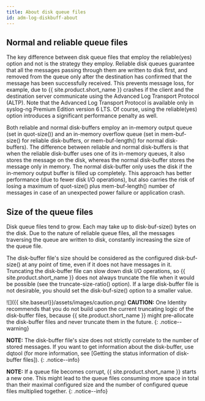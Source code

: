 ```yaml
---
title: About disk queue files
id: adm-log-diskbuff-about
---
```


## Normal and reliable queue files

The key difference between disk queue files that employ the
reliable(yes) option and not is the strategy they employ. Reliable disk
queues guarantee that all the messages passing through them are written
to disk first, and removed from the queue only after the destination has
confirmed that the message has been successfully received. This prevents
message loss, for example, due to {{ site.product.short_name }} crashes if the client
and the destination server communicate using the Advanced Log Transport
Protocol (ALTP). Note that the Advanced Log Transport Protocol is
available only in syslog-ng Premium Edition version 6 LTS. Of course, using the reliable(yes) option introduces a significant performance penalty as well.

Both reliable and normal disk-buffers employ an in-memory output queue
(set in quot-size()) and an in-memory overflow queue (set in
mem-buf-size() for reliable disk-buffers, or mem-buf-length() for normal
disk-buffers). The difference between reliable and normal disk-buffers
is that when the reliable disk-buffer uses one of its in-memory queues,
it also stores the message on the disk, whereas the normal disk-buffer
stores the message only in memory. The normal disk-buffer only uses the
disk if the in-memory output buffer is filled up completely. This
approach has better performance (due to fewer disk I/O operations), but
also carries the risk of losing a maximum of quot-size() plus
mem-buf-length() number of messages in case of an unexpected power
failure or application crash.

## Size of the queue files

Disk queue files tend to grow. Each may take up to disk-buf-size() bytes
on the disk. Due to the nature of reliable queue files, all the messages
traversing the queue are written to disk, constantly increasing the size
of the queue file.

The disk-buffer file\'s size should be considered as the configured
disk-buf-size() at any point of time, even if it does not have messages
in it. Truncating the disk-buffer file can slow down disk I/O
operations, so {{ site.product.short_name }} does not always truncate the file when it
would be possible (see the truncate-size-ratio() option). If a large
disk-buffer file is not desirable, you should set the disk-buf-size()
option to a smaller value.

![]({{ site.baseurl}}/assets/images/caution.png) **CAUTION:**
One Identity recommends that you do not build upon the current truncating logic
of the disk-buffer files, because {{ site.product.short_name }} might pre-allocate the disk-buffer
files and never truncate them in the future.
{: .notice--warning}

**NOTE:** The disk-buffer file\'s size does not strictly correlate to the
number of stored messages. If you want to get information about the
disk-buffer, use dqtool (for more information, see
[Getting the status information of disk-buffer files]).
{: .notice--info}

**NOTE:** If a queue file becomes corrupt, {{ site.product.short_name }} starts a new one.
This might lead to the queue files consuming more space in total than
their maximal configured size and the number of configured queue files
multiplied together.
{: .notice--info}
